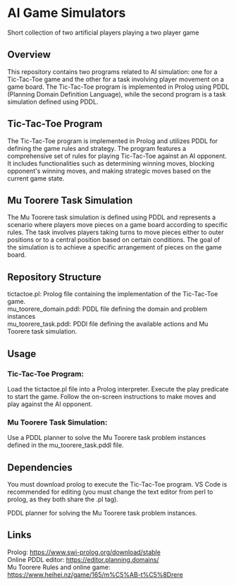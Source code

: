 # AI Game Simulators
Short collection of two artificial players playing a two player game

## Overview
This repository contains two programs related to AI simulation: one for a Tic-Tac-Toe game and the other for a task involving player movement on a game board. The Tic-Tac-Toe program is implemented in Prolog using PDDL (Planning Domain Definition Language), while the second program is a task simulation defined using PDDL.

## Tic-Tac-Toe Program
The Tic-Tac-Toe program is implemented in Prolog and utilizes PDDL for defining the game rules and strategy. The program features a comprehensive set of rules for playing Tic-Tac-Toe against an AI opponent. It includes functionalities such as determining winning moves, blocking opponent's winning moves, and making strategic moves based on the current game state.

## Mu Toorere Task Simulation
The Mu Toorere task simulation is defined using PDDL and represents a scenario where players move pieces on a game board according to specific rules. The task involves players taking turns to move pieces either to outer positions or to a central position based on certain conditions. The goal of the simulation is to achieve a specific arrangement of pieces on the game board.

## Repository Structure
tictactoe.pl: Prolog file containing the implementation of the Tic-Tac-Toe game.  
mu_toorere_domain.pddl: PDDL file defining the domain and problem instances  
mu_toorere_task.pddl: PDDl file defining the available actions and Mu Toorere task simulation.  

## Usage
### Tic-Tac-Toe Program:

Load the tictactoe.pl file into a Prolog interpreter.
Execute the play predicate to start the game.
Follow the on-screen instructions to make moves and play against the AI opponent.
### Mu Toorere Task Simulation:

Use a PDDL planner to solve the Mu Toorere task problem instances defined in the mu_toorere_task.pddl file.
## Dependencies
You must download prolog to execute the Tic-Tac-Toe program. VS Code is recommended for editing (you must change the text editor from perl to prolog, as they both share the .pl tag).

PDDL planner for solving the Mu Toorere task problem instances.

## Links
Prolog:  https://www.swi-prolog.org/download/stable  
Online PDDL editor:  https://editor.planning.domains/  
Mu Toorere Rules and online game:  https://www.heihei.nz/game/165/m%C5%AB-t%C5%8Drere  


